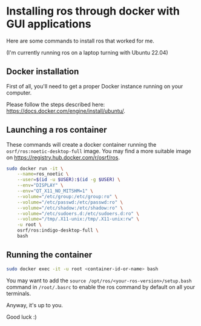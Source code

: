 # Installing ros through docker with GUI applications

Here are some commands to install ros that worked for me.

(I'm currently running ros on a laptop turning with Ubuntu 22.04)

## Docker installation

First of all, you'll need to get a proper Docker instance running on your computer.

Please follow the steps described here: https://docs.docker.com/engine/install/ubuntu/.

## Launching a ros container

These commands will create a docker container running the `osrf/ros:noetic-desktop-full` image.
You may find a more suitable image on https://registry.hub.docker.com/r/osrf/ros.

```bash
sudo docker run -it \
    --name=ros_noetic \
    --user=$(id -u $USER):$(id -g $USER) \
    --env="DISPLAY" \
    --env="QT_X11_NO_MITSHM=1" \
    --volume="/etc/group:/etc/group:ro" \
    --volume="/etc/passwd:/etc/passwd:ro" \
    --volume="/etc/shadow:/etc/shadow:ro" \
    --volume="/etc/sudoers.d:/etc/sudoers.d:ro" \
    --volume="/tmp/.X11-unix:/tmp/.X11-unix:rw" \
    -u root \
    osrf/ros:indigo-desktop-full \
    bash
```
## Running the container

```bash
sudo docker exec -it -u root <container-id-or-name> bash
```

You may want to add the `source /opt/ros/<your-ros-version>/setup.bash` command in `/root/.basrc` to enable the ros command by default on all your terminals.

Anyway, it's up to you.

Good luck :)